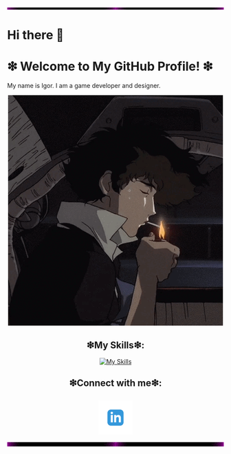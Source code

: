 <div align="center">
  <img src="./line.gif" alt="line" width="100%" height="5px" />
</div>

# Hi there 👋  
# ❇ Welcome to My GitHub Profile! ❇  
My name is Igor. I am a game developer and designer.  

<div align="center">
  <img src="./smoke.gif" alt="smoke" />
</div>

## <div align="center">❇My Skills❇:</div>  
<div align="center">
  <a href="https://skillicons.dev">
    <img src="https://skillicons.dev/icons?i=arch,blender,discord,godot,github,arduino,linux,py&perline=10" alt="My Skills" />
  </a>
</div>

## <div align="center">❇Connect with me❇:</div>
<div align="center">
  <a href="https://www.linkedin.com/in/igor-tursinbaev">
    <img src="./in.png" alt="LinkedIn" width="80" height="80" style="margin-top: 10px; margin-bottom: 10px;" />
  </a>
</div>

<div align="center">
  <img src="./line.gif" alt="line" width="100%" height="10px" />
</div>
